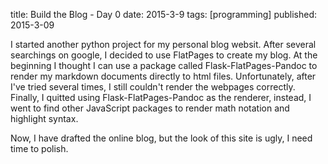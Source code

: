 title: Build the Blog - Day 0
date: 2015-3-9
tags: [programming]
published: 2015-3-09

I started another python project for my personal blog websit. After several searchings on google, I decided to use FlatPages to create my blog. At the beginning I thought I can use a package called Flask-FlatPages-Pandoc to render my markdown documents directly to html files. Unfortunately, after I've tried several times, I still couldn't render the webpages correctly. Finally, I quitted using Flask-FlatPages-Pandoc as the renderer, instead, I went to find other JavaScript packages to render math notation and highlight syntax.

Now, I have drafted the online blog, but the look of this site is ugly, I need time to polish.